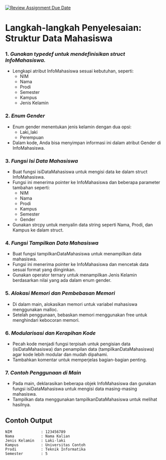 [![Review Assignment Due Date](https://classroom.github.com/assets/deadline-readme-button-22041afd0340ce965d47ae6ef1cefeee28c7c493a6346c4f15d667ab976d596c.svg)](https://classroom.github.com/a/ep0OenHK)
# Langkah-langkah Penyelesaian: Struktur Data Mahasiswa

### 1. *Gunakan typedef untuk mendefinisikan struct InfoMahasiswa.*
   - Lengkapi atribut InfoMahasiswa sesuai kebutuhan, seperti:
     - NIM
     - Nama
     - Prodi
     - Semester
     - Kampus
     - Jenis Kelamin

### 2. *Enum Gender*
   - Enum gender menentukan jenis kelamin dengan dua opsi:
     - Laki_laki
     - Perempuan
   - Dalam kode, Anda bisa menyimpan informasi ini dalam atribut Gender di InfoMahasiswa.

### 3. *Fungsi Isi Data Mahasiswa*
   - Buat fungsi isiDataMahasiswa untuk mengisi data ke dalam struct InfoMahasiswa.
   - Fungsi ini menerima pointer ke InfoMahasiswa dan beberapa parameter tambahan seperti:
     - NIM
     - Nama
     - Prodi
     - Kampus
     - Semester
     - Gender
   - Gunakan strcpy untuk menyalin data string seperti Nama, Prodi, dan Kampus ke dalam struct.

### 4. *Fungsi Tampilkan Data Mahasiswa*
   - Buat fungsi tampilkanDataMahasiswa untuk menampilkan data mahasiswa.
   - Fungsi ini menerima pointer ke InfoMahasiswa dan mencetak data sesuai format yang diinginkan.
   - Gunakan operator ternary untuk menampilkan Jenis Kelamin berdasarkan nilai yang ada dalam enum gender.

### 5. *Alokasi Memori dan Pembebasan Memori*
   - Di dalam main, alokasikan memori untuk variabel mahasiswa menggunakan malloc.
   - Setelah penggunaan, bebaskan memori menggunakan free untuk menghindari kebocoran memori.

### 6. *Modularisasi dan Kerapihan Kode*
   - Pecah kode menjadi fungsi terpisah untuk pengisian data (isiDataMahasiswa) dan penampilan data (tampilkanDataMahasiswa) agar kode lebih modular dan mudah dipahami.
   - Tambahkan komentar untuk memperjelas bagian-bagian penting.

### 7. *Contoh Penggunaan di Main*
   - Pada main, deklarasikan beberapa objek InfoMahasiswa dan gunakan fungsi isiDataMahasiswa untuk mengisi data masing-masing mahasiswa.
   - Tampilkan data menggunakan tampilkanDataMahasiswa untuk melihat hasilnya.



## Contoh Output
```
NIM             : 123456789
Nama            : Nama Kalian
Jenis Kelamin   : Laki-laki
Kampus          : Universitas Contoh
Prodi           : Teknik Informatika
Semester        : 5
```